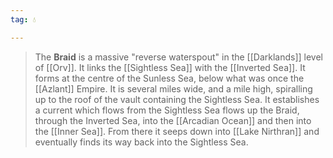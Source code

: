 ```yaml
---
tag: 💧

---
```

> The **Braid** is a massive "reverse waterspout" in the [[Darklands]] level of [[Orv]]. It links the [[Sightless Sea]] with the [[Inverted Sea]]. It forms at the centre of the Sunless Sea, below what was once the [[Azlant]] Empire.
> It is several miles wide, and a mile high, spiralling up to the roof of the vault containing the Sightless Sea. 
> It establishes a current which flows from the Sightless Sea flows up the Braid, through the Inverted Sea, into the [[Arcadian Ocean]] and then into the [[Inner Sea]]. From there it seeps down into [[Lake Nirthran]] and eventually finds its way back into the Sightless Sea.









